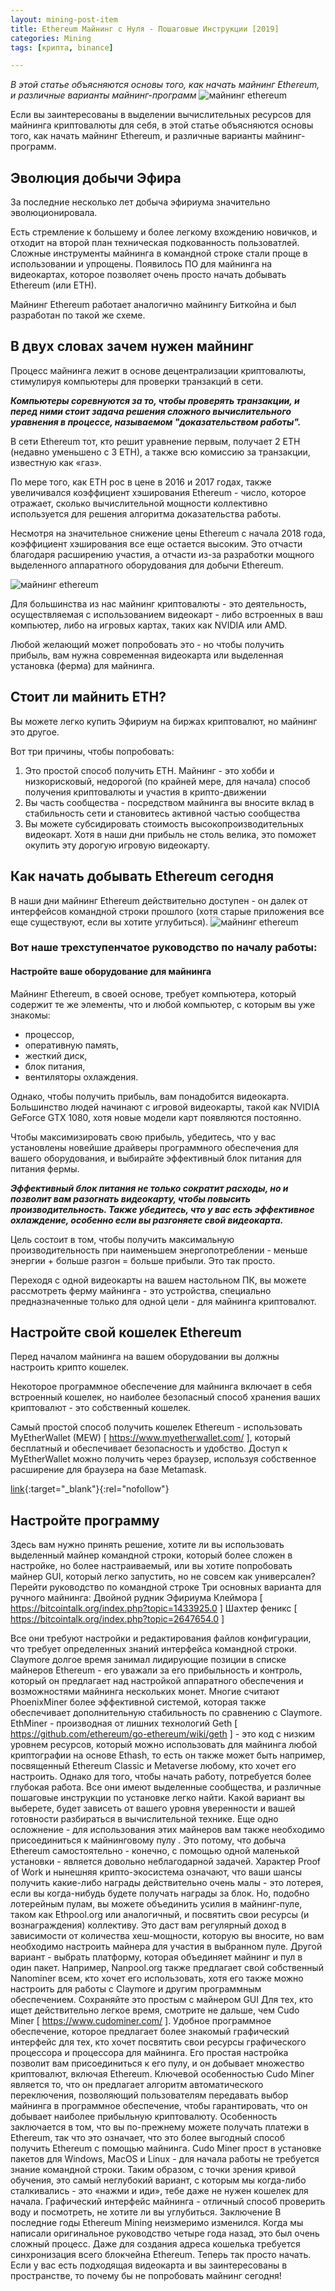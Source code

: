 ```yaml
---
layout: mining-post-item
title: Ethereum Майнинг с Нуля - Пошаговые Инструкции [2019]
categories: Mining
tags: [крипта, binance]

---
```

*В этой статье объясняются основы того, как начать майнинг Ethereum, и различные варианты майнинг-программ*
![майнинг ethereum](/images/mining/ETH/ethereum-money12.jpg)

 
Если вы заинтересованы в выделении вычислительных ресурсов для майнинга криптовалюты для себя, в этой статье объясняются основы того, как начать майнинг Ethereum, и различные варианты майнинг-программ.

## Эволюция добычи Эфира
За последние несколько лет добыча эфириума значительно эволюционировала. 

Есть стремление к большему и более легкому вхождению новичков, и отходит на второй план техническая подкованность пользоватлей. Сложные инструменты майнинга в командной строке стали проще в использовании и упрощены. Появилось ПО для майнинга на видеокартах, которое позволяет очень просто начать добывать Ethereum (или ETH).

Майнинг Ethereum работает аналогично майнингу Биткойна и был разработан по такой же схеме. 

## В двух словах зачем нужен майнинг
Процесс майнинга лежит в основе децентрализации криптовалюты, стимулируя компьютеры для проверки транзакций в сети. 

***Компьютеры соревнуются за то, чтобы проверять транзакции, и перед ними стоит задача решения сложного вычислительного уравнения в процессе, называемом "доказательством работы".***

В сети Ethereum тот, кто решит уравнение первым, получает 2 ETH (недавно уменьшено с 3 ETH), а также всю комиссию за транзакции, известную как «газ».

По мере того, как ETH рос в цене в 2016 и 2017 годах, также увеличивался коэффициент хэширования Ethereum - число, которое отражает, сколько вычислительной мощности коллективно используется для решения алгоритма доказательства работы. 

Несмотря на значительное снижение цены Ethereum с начала 2018 года, коэффициент хэширования все еще остается высоким. Это отчасти благодаря расширению участия, а отчасти из-за разработки мощного выделенного аппаратного оборудования для добычи Ethereum.

![майнинг ethereum](/images/mining/ETH/ethereum-money6.jpg)

Для большинства из нас майнинг криптовалюты - это деятельность, осуществляемая с использованием видеокарт - либо встроенных в ваш компьютер, либо на игровых картах, таких как NVIDIA или AMD. 

Любой желающий может попробовать это - но чтобы получить прибыль, вам нужна современная видеокарта или выделенная установка (ферма) для майнинга.

## Стоит ли майнить ETH?
Вы можете легко купить Эфириум на биржах криптовалют, но майнинг это другое. 

Вот три причины, чтобы попробовать:

1. Это простой способ получить ETH. Майнинг - это хобби и низкорисковый, недорогой (по крайней мере, для начала) способ получения криптовалюты и участия в крипто-движении
2. Вы часть сообщества - посредством майнинга вы вносите вклад в стабильность сети и становитесь активной частью сообщества
3. Вы можете субсидировать стоимость высокопроизводительных видеокарт.  Хотя в наши дни прибыль не столь велика, это поможет окупить эту дорогую игровую видеокарту.

## Как начать добывать Ethereum сегодня
В наши дни майнинг Ethereum действительно доступен - он далек от интерфейсов командной строки прошлого (хотя старые приложения все еще существуют, если вы хотите углубиться). 
![майнинг ethereum](/images/mining/ETH/ethereum-money2.jpg)

### Вот наше трехступенчатое руководство по началу работы:
#### Настройте ваше оборудование для майнинга
Майнинг Ethereum, в своей основе, требует компьютера, который содержит те же элементы, что и любой компьютер, с которым вы уже знакомы: 
* процессор, 
* оперативную память, 
* жесткий диск, 
* блок питания, 
* вентиляторы охлаждения. 

Однако, чтобы получить прибыль, вам понадобится видеокарта. Большинство людей начинают с игровой видеокарты, такой как NVIDIA GeForce GTX 1080, хотя новые модели карт появляются постоянно.

Чтобы максимизировать свою прибыль, убедитесь, что у вас установлены новейшие драйверы программного обеспечения для вашего оборудования, и выбирайте эффективный блок питания для питания фермы. 

***Эффективный блок питания не только сократит расходы, но и позволит вам разогнать видеокарту, чтобы повысить производительность. Также убедитесь, что у вас есть эффективное охлаждение, особенно если вы разгоняете свой видеокарта.***


Цель состоит в том, чтобы получить максимальную производительность при наименьшем энергопотреблении - меньше энергии + больше разгон = больше прибыли. Это так просто.

Переходя с одной видеокарты на вашем настольном ПК, вы можете рассмотреть ферму майнинга - это устройства, специально предназначенные только для одной цели - для майнинга криптовалют.

## Настройте свой кошелек Ethereum

Перед началом майнинга на вашем  оборудовании вы должны настроить крипто кошелек. 

Некоторое программное обеспечение для майнинга включает в себя встроенный кошелек, но наиболее безопасный способ хранения ваших криптовалют - это собственный кошелек.

Самый простой способ получить кошелек Ethereum - использовать MyEtherWallet (MEW) [ https://www.myetherwallet.com/ ], который бесплатный и обеспечивает безопасность и удобство. Доступ к MyEtherWallet можно получить через браузер, используя собственное расширение для браузера на базе Metamask.

[link](url){:target="_blank"}{:rel="nofollow"}


## Настройте программу
Здесь вам нужно принять решение, хотите ли вы использовать выделенный майнер командной строки, который более сложен в настройке, но более настраиваемый, или вы хотите попробовать майнер GUI, который легко запустить, но не совсем как универсален?
Перейти руководство по командной строке
Три основных варианта для ручного майнинга:
Двойной рудник Эфириума Клеймора [ https://bitcointalk.org/index.php?topic=1433925.0 ]
Шахтер феникс [ https://bitcointalk.org/index.php?topic=2647654.0 ]

Все они требуют настройки и редактирования файлов конфигурации, что требует определенных знаний интерфейса командной строки.
Claymore долгое время занимал лидирующие позиции в списке майнеров Ethereum - его уважали за его прибыльность и контроль, который он предлагает над настройкой аппаратного обеспечения и возможностями майнинга нескольких монет.
Многие считают PhoenixMiner более эффективной системой, которая также обеспечивает дополнительную стабильность по сравнению с Claymore.
EthMiner - производная от лишних технологий Geth [ https://github.com/ethereum/go-ethereum/wiki/geth ] - это код с низким уровнем ресурсов, который можно использовать для майнинга любой криптографии на основе Ethash, то есть он также может быть например, посвященный Ethereum Classic и Metaverse любому, кто хочет его настроить. Однако для того, чтобы начать работу, потребуется более глубокая работа.
Все они имеют выделенные сообщества, и различные пошаговые инструкции по установке легко найти. Какой вариант вы выберете, будет зависеть от вашего уровня уверенности и вашей готовности разбираться в вычислительной технике.
Еще одно осложнение - для использования этих майнеров вам также необходимо присоединиться к майнинговому пулу . Это потому, что добыча Ethereum самостоятельно - конечно, с помощью одной маленькой установки - является довольно неблагодарной задачей. Характер Proof of Work и нынешняя крипто-экосистема означают, что ваши шансы получить какие-либо награды действительно очень малы - это лотерея, если вы когда-нибудь будете получать награды за блок.
Но, подобно лотерейным пулам, вы можете объединить усилия в майнинг-пуле, таком как Ethpool.org или аналогичный, и посвятить свои ресурсы (и вознаграждения) коллективу. Это даст вам регулярный доход в зависимости от количества хеш-мощности, которую вы вносите, но вам необходимо настроить майнера для участия в выбранном пуле.
Другой вариант - выбрать платформу, которая объединяет майнинг и пул в один пакет. Например, Nanpool.org также предлагает свой собственный Nanominer всем, кто хочет его использовать, хотя его также можно настроить для работы с Claymore и другим программным обеспечением.
Сохраняйте это простым с майнером GUI
Для тех, кто ищет действительно легкое время, смотрите не дальше, чем Cudo Miner [ https://www.cudominer.com/ ]. Удобное программное обеспечение, которое предлагает более знакомый графический интерфейс для тех, кто хочет посвятить свои ресурсы графического процессора и процессора для майнинга.
Его простая настройка позволит вам присоединиться к его пулу, и он добывает множество криптовалют, включая Ethereum. Ключевой особенностью Cudo Miner является то, что он предлагает алгоритм автоматического переключения, позволяющий пользователям передавать выбор майнинга в программное обеспечение, чтобы гарантировать, что он добывает наиболее прибыльную криптовалюту. Особенность заключается в том, что вы по-прежнему можете получать платежи в Ethereum, так что это означает, что это более выгодный способ получить Ethereum с помощью майнинга.
Cudo Miner прост в установке пакетов для Windows, MacOS и Linux - для начала работы не требуется знание командной строки. Таким образом, с точки зрения кривой обучения, это самый неглубокий вариант, с которым мы когда-либо сталкивались - это «нажми и иди», тебе даже не нужен кошелек для начала.
Графический интерфейс майнинга - отличный способ проверить воду и посмотреть, не хотите ли вы углубиться.
Заключение
В последние годы Ethereum Mining неизмеримо изменился. Когда мы написали оригинальное руководство четыре года назад, это был очень сложный процесс. Даже для создания адреса кошелька требуется синхронизация всего блокчейна Ethereum.
Теперь так просто начать. Если у вас есть подходящая видеокарта и вы заинтересованы в пространстве, то почему бы не попробовать майнинг сегодня!